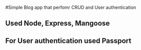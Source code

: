 #Simple Blog app that perfomr CRUD and User authentication
## Used Node, Express, Mangoose
## For User authentication used Passport
